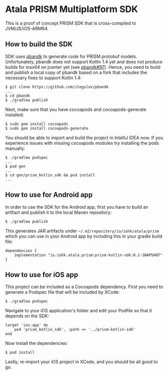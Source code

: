 # Atala PRISM Multiplatform SDK

This is a proof of concept PRISM SDK that is cross-compiled to JVM/JS/iOS-ARM64.

## How to build the SDK

SDK uses [pbandk](https://github.com/streem/pbandk) to generate code for PRISM protobuf models. Unfortunately, pbandk does not support Kotlin 1.4 yet and does not produce builds for iosx64 on jcenter yet (see [pbandk#97](https://github.com/streem/pbandk/issues/97)). Hence, you need to build and publish a local copy of pbandk based on a fork that includes the necessary fixes to support Kotlin 1.4:

```
$ git clone https://github.com/itegulov/pbandk
...
$ cd pbandk
$ ./gradlew publish
```

Next, make sure that you have cocoapods and cocoapods-generate installed:
```
$ sudo gem install cocoapods
$ sudo gem install cocoapods-generate
```

You should be able to import and build the project in IntelliJ IDEA now. If you experience issues with missing cocoapods modules try installing the pods manually:

```
$ ./gradlew podspec
...
$ pod gen
...
$ cd gen/prism_kotlin_sdk && pod install
...
```

## How to use for Android app

In order to use the SDK for the Android app, first you have to build an artifact and publish it to the local Maven repository:
```
$ ./gradlew publish
```

This generates JAR artifacts under `~/.m2/repository/io/iohk/atala/prism` which you can use in your Android app by including this in your gradle build file:
```
dependencies {
    implementation "io.iohk.atala.prism:prism-kotlin-sdk:0.1-SNAPSHOT"
}
```

## How to use for iOS app

This project can be included as a Cocoapods dependency. First you need to generate a Podspec file that will be included by XCode:
```
$ ./gradlew podspec
```

Navigate to your iOS application's folder and edit your Podfile so that it depends on the SDK:
```
target 'ios-app' do
    pod 'prism_kotlin_sdk', :path => '../prism-kotlin-sdk'
end
```

Now install the dependencies:
```
$ pod install
```

Lastly, re-import your iOS project in XCode, and you should be all good to go.